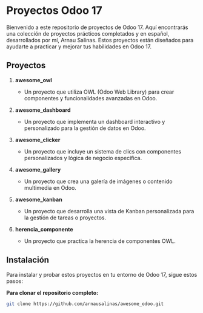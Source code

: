 # Proyectos Odoo 17

Bienvenido a este repositorio de proyectos de Odoo 17. Aquí encontrarás una colección de proyectos prácticos completados y en español, desarrollados por mí, Arnau Salinas. Estos proyectos están diseñados para ayudarte a practicar y mejorar tus habilidades en Odoo 17.

## Proyectos

1. **awesome_owl**
   - Un proyecto que utiliza OWL (Odoo Web Library) para crear componentes y funcionalidades avanzadas en Odoo.

2. **awesome_dashboard**
   - Un proyecto que implementa un dashboard interactivo y personalizado para la gestión de datos en Odoo.

3. **awesome_clicker**
   - Un proyecto que incluye un sistema de clics con componentes personalizados y lógica de negocio específica.

4. **awesome_gallery**
   - Un proyecto que crea una galería de imágenes o contenido multimedia en Odoo.

5. **awesome_kanban**
   - Un proyecto que desarrolla una vista de Kanban personalizada para la gestión de tareas o proyectos.
  
6. **herencia_componente**
   - Un proyecto que practica la herencia de componentes OWL.

## Instalación

Para instalar y probar estos proyectos en tu entorno de Odoo 17, sigue estos pasos:

 **Para clonar el repositorio completo:**
   ```bash
   git clone https://github.com/arnausalinas/awesome_odoo.git
